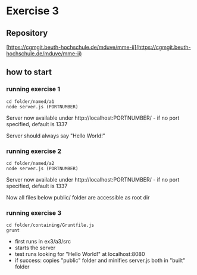 # Exercise 3

## Repository

[https://cgmgit.beuth-hochschule.de/mduve/mme-ii](https://cgmgit.beuth-hochschule.de/mduve/mme-ii)

## how to start

### running exercise 1

```
cd folder/named/a1
node server.js (PORTNUMBER)
```

Server now available under http://localhost:PORTNUMBER/ - if no port specified, default is 1337

Server should always say "Hello World!"

### running exercise 2

```
cd folder/named/a2
node server.js (PORTNUMBER)
```

Server now available under http://localhost:PORTNUMBER/ - if no port specified, default is 1337

Now all files below public/ folder are accessible as root dir

### running exercise 3

```
cd folder/containing/Gruntfile.js
grunt
```

- first runs in ex3/a3/src
- starts the server
- test runs looking for "Hello World!" at localhost:8080
- if success: copies "public" folder and minifies server.js both in "built" folder
